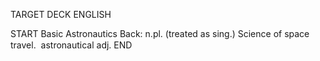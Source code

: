 TARGET DECK
ENGLISH

START
Basic
Astronautics
Back: n.pl. (treated as sing.) Science of space travel.  astronautical adj.
END
